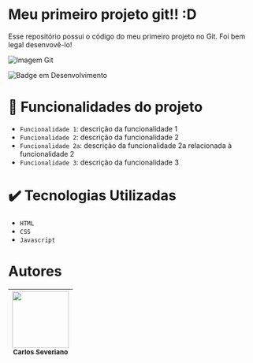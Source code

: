 <h1 > Meu primeiro projeto git!! :D  </h1>
Esse repositório possui o código do meu primeiro projeto no Git. Foi bem legal desenvovê-lo!

![Imagem Git](https://git-scm.com/images/logos/downloads/Git-Icon-1788C.png)

![Badge em Desenvolvimento](http://img.shields.io/static/v1?label=STATUS&message=EM%20DESENVOLVIMENTO&color=GREEN&style=for-the-badge)
 
 # :hammer: Funcionalidades do projeto

- `Funcionalidade 1`: descrição da funcionalidade 1
- `Funcionalidade 2`: descrição da funcionalidade 2
- `Funcionalidade 2a`: descrição da funcionalidade 2a relacionada à funcionalidade 2
- `Funcionalidade 3`: descrição da funcionalidade 3

# :heavy_check_mark: Tecnologias Utilizadas

- `HTML`
- `CSS`
- `Javascript`

# Autores

| [<img src="https://avatars.githubusercontent.com/u/7065152?s=96&v=4" width=115><br><sub>Carlos Severiano</sub>](https://github.com/cseveriano) |
| :---: |


